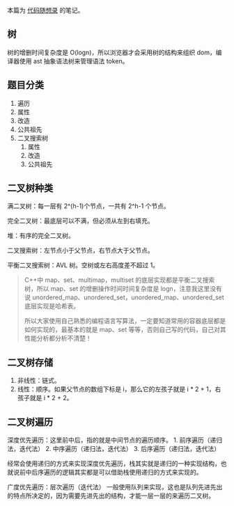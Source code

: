 本篇为 [代码随想录](https://programmercarl.com/%E4%BA%8C%E5%8F%89%E6%A0%91%E7%90%86%E8%AE%BA%E5%9F%BA%E7%A1%80.html#%E4%BA%8C%E5%8F%89%E6%A0%91%E7%9A%84%E7%A7%8D%E7%B1%BB) 的笔记。

## 树
树的增删时间复杂度是 O(logn)，所以浏览器才会采用树的结构来组织 dom，编译器使用 ast 抽象语法树来管理语法 token。

## 题目分类
1. 遍历
2. 属性
3. 改造
5. 公共祖先
4. 二叉搜索树
	1. 属性
	2. 改造
	3. 公共祖先

## 二叉树种类
满二叉树：每一层有 2^(h-1)个节点，一共有 2^h-1 个节点。

完全二叉树：最底层可以不满，但必须从左到右填充。

堆：有序的完全二叉树。

二叉搜索树：左节点小于父节点，右节点大于父节点。

平衡二叉搜索树：AVL 树。空树或左右高度差不超过 1。

> C++中 map、set、multimap，multiset 的底层实现都是平衡二叉搜索树，所以 map、set 的增删操作时间时间复杂度是 logn，注意我这里没有说 unordered_map、unordered_set，unordered_map、unordered_set 底层实现是哈希表。
> 
> 所以大家使用自己熟悉的编程语言写算法，一定要知道常用的容器底层都是如何实现的，最基本的就是 map、set 等等，否则自己写的代码，自己对其性能分析都分析不清楚！

## 二叉树存储
1. 非线性：链式。
2. 线性：顺序。如果父节点的数组下标是 i，那么它的左孩子就是 i * 2 + 1，右孩子就是 i * 2 + 2。

## 二叉树遍历
深度优先遍历：这里前中后，指的就是中间节点的遍历顺序。
	1. 前序遍历（递归法，迭代法）
	2. 中序遍历（递归法，迭代法）
	3. 后序遍历（递归法，迭代法）

经常会使用递归的方式来实现深度优先遍历，栈其实就是递归的一种实现结构，也就说前中后序遍历的逻辑其实都是可以借助栈使用递归的方式来实现的。

广度优先遍历：层次遍历（迭代法）
一般使用队列来实现，这也是队列先进先出的特点所决定的，因为需要先进先出的结构，才能一层一层的来遍历二叉树。